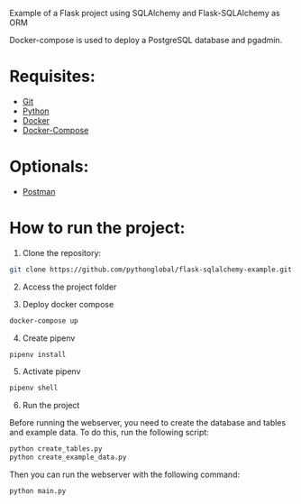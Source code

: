 Example of a Flask project using SQLAlchemy and Flask-SQLAlchemy as ORM

Docker-compose is used to deploy a PostgreSQL database and pgadmin.

# Requisites:

- [Git](https://git-scm.com/downloads)
- [Python](https://www.python.org/downloads/)
- [Docker](https://docs.docker.com/get-docker/)
- [Docker-Compose](https://docs.docker.com/compose/install/)

# Optionals:

- [Postman](https://www.postman.com/downloads/)


# How to run the project:

1. Clone the repository:
```bash
git clone https://github.com/pythonglobal/flask-sqlalchemy-example.git
```

2. Access the project folder

3. Deploy docker compose
```bash
docker-compose up
```

4. Create pipenv
```bash
pipenv install
```

5. Activate pipenv
```bash
pipenv shell
```

6. Run the project

Before running the webserver, you need to create the database and tables and example data. To do this, run the following script:

```bash
python create_tables.py
python create_example_data.py
```

Then you can run the webserver with the following command:

```bash
python main.py
```
